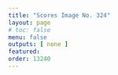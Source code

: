 ```yaml
---
title: "Scores Image No. 324"
layout: page
# toc: false
menu: false
outputs: [ none ]
featured: 
order: 13240
---
```


